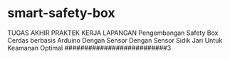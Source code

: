 # smart-safety-box
TUGAS AKHIR PRAKTEK KERJA LAPANGAN
Pengembangan Safety Box Cerdas berbasis Arduino Dengan Sensor Dengan Sensor Sidik Jari Untuk Keamanan Optimal
##########################3
